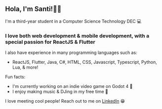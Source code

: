 ## Hola, I'm Santi!👋🏽
I'm a third-year student in a Computer Science Technology DEC 💻

### I love both web development & mobile development, with a special passion for **ReactJS & Flutter**
I also have experience in many programming languages such as:

- ReactJS, Flutter, Java, C#, HTML, CSS, Javascript, Typescript, Python, Lua, & more!

Fun facts:
- I'm currently working on an indie video game on Godot 4 👾
- I enjoy making music & DJing in my free time 🎵

I love meeting cool people! Reach out to me on [LinkedIn](https://www.linkedin.com/in/santiago-garcia-620301244/) 😁 
